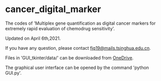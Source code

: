 # cancer_digital_marker
The codes of 'Multiplex gene quantification as digital cancer markers for extremely rapid evaluation of chemodrug sensitivity'.

Updated on April 6th,2021.

If you have any question, please contact fjq19@mails.tsinghua.edu.cn.

Files in 'GUI_tkinter/data/' can be downloaded from [OneDrive](https://mailstsinghuaeducn-my.sharepoint.com/:f:/g/personal/fjq19_mails_tsinghua_edu_cn/EvwDjaXItNdNnrvmsrav8rUBzqFlqX8YLjYkcmSTM4ffhQ?e=6takeb).

The graphical user interface can be opened by the command 'python GUI.py'.
